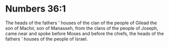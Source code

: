 # Numbers 36:1

The heads of the fathers ’ houses of the clan of the people of Gilead the son of Machir, son of Manasseh, from the clans of the people of Joseph, came near and spoke before Moses and before the chiefs, the heads of the fathers ’ houses of the people of Israel.

